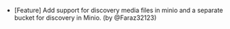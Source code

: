 - [Feature] Add support for discovery media files in minio and a separate bucket for discovery in Minio. (by @Faraz32123)
